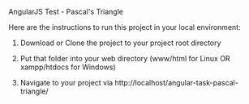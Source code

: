 AngularJS Test - Pascal's Triangle

Here are the instructions to run this project in your local environment:

1. Download or Clone the project to your project root directory

2. Put that folder into your web directory (www/html for Linux OR  xampp/htdocs for Windows)

3. Navigate to your project via http://localhost/angular-task-pascal-triangle/